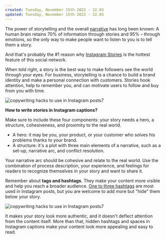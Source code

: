 ```yaml
---
created: Tuesday, November 15th 2022 - 22.03
updated: Tuesday, November 15th 2022 - 22.03
---
```

The power of storytelling and the overall [narrative](https://bid4papers.com/blog/narrative-essay) has long been known: A human brain retains 70% of information through stories and 95% – through emotions, so the only way to make people want to listen to you is to tell them a story.

And that's probably the #1 reason why [Instagram Stories](https://www.quintly.com/instagram-stories) is the hottest feature of this social network.

When told right, a story is the best way to make followers see the world through your eyes. For business, storytelling is a chance to build a brand identity and make a personal connection with customers. Stories hook attention, help to remember you, and can motivate users to follow and buy from you with time.

![copywriting hacks to use in Instagram posts7](https://www.quintly.com/hs-fs/hubfs/Marketing%20/blog-en/2020/January/5%20alternative%20copywriting%20hacks/image3.png?width=724&name=image3.png)

**How to write stories in Instagram captions?**

Make sure to include these four components: your story needs a hero, a structure, cohesiveness, and proximity to the real world.

-   A hero: it may be you, your product, or your customer who solves his problems thanks to your brand.
-   A structure: it's a plot with three main elements of a narrative, such as a set-up, narrative arc, and conflict resolution.

Your narrative arc should be cohesive and relate to the real world. Use the combination of process description, your experience, and feelings for readers to recognize themselves in your story and want to share it.

Remember about **tags and hashtags**. They make your content more visible and help you reach a broader audience. [One to three hashtags](https://www.quintly.com/blog/instagram-study-2019) are most used in Instagram posts, but you are welcome to add more but "hide" them below your story.

![copywriting hacks to use in Instagram posts7](https://www.quintly.com/hs-fs/hubfs/Marketing%20/blog-en/2020/January/5%20alternative%20copywriting%20hacks/image14.png?width=729&name=image14.png)

It makes your story look more authentic, and it doesn't deflect attention from the content itself. More than that, hidden hashtags and spaces in Instagram captions make your content look more appealing and easy to read.